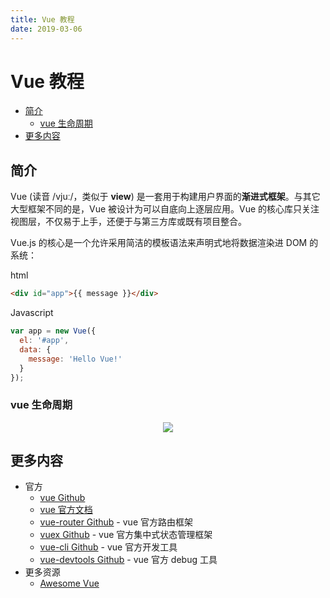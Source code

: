 ```yaml
---
title: Vue 教程
date: 2019-03-06
---
```


# Vue 教程

<!-- TOC depthFrom:2 depthTo:3 -->

- [简介](#简介)
    - [vue 生命周期](#vue-生命周期)
- [更多内容](#更多内容)

<!-- /TOC -->

## 简介

Vue (读音 /vjuː/，类似于 **view**) 是一套用于构建用户界面的**渐进式框架**。与其它大型框架不同的是，Vue 被设计为可以自底向上逐层应用。Vue 的核心库只关注视图层，不仅易于上手，还便于与第三方库或既有项目整合。

Vue.js 的核心是一个允许采用简洁的模板语法来声明式地将数据渲染进 DOM 的系统：

html

```html
<div id="app">{{ message }}</div>
```

Javascript

```javascript
var app = new Vue({
  el: '#app',
  data: {
    message: 'Hello Vue!'
  }
});
```

### vue 生命周期

<div align="center"><img src="https://raw.githubusercontent.com/dunwu/images/master/images/front/mvc/vue/vue-lifecycle.png"/></div>

## 更多内容

- 官方
  - [vue Github](https://github.com/vuejs/vue)
  - [vue 官方文档](https://cn.vuejs.org/index.html)
  - [vue-router Github](https://github.com/vuejs/vue-router) - vue 官方路由框架
  - [vuex Github](https://github.com/vuejs/vuex) - vue 官方集中式状态管理框架
  - [vue-cli Github](https://github.com/vuejs/vue-cli) - vue 官方开发工具
  - [vue-devtools Github](https://github.com/vuejs/vue-devtools) - vue 官方 debug 工具
- 更多资源
  - [Awesome Vue](https://github.com/vuejs/awesome-vue)
